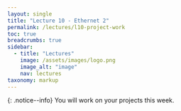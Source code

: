 ```yaml
---
layout: single
title: "Lecture 10 - Ethernet 2"
permalink: /lectures/l10-project-work
toc: true
breadcrumbs: true
sidebar:
  - title: "Lectures"
    image: /assets/images/logo.png
    image_alt: "image"
    nav: lectures
taxonomy: markup
---
```


{: .notice--info}
You will work on your projects this week.



